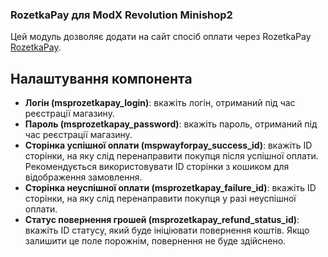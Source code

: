 ### RozetkaPay для ModX Revolution Minishop2
Цей модуль дозволяє додати на сайт спосіб оплати через RozetkaPay [RozetkaPay](https://rozetkapay.com/).

## Налаштування компонента
- **Логін (msprozetkapay_login)**: вкажіть логін, отриманий під час реєстрації магазину.
- **Пароль (msprozetkapay_password)**: вкажіть пароль, отриманий під час реєстрації магазину.
- **Сторінка успішної оплати (mspwayforpay_success_id)**: вкажіть ID сторінки, на яку слід перенаправити покупця після успішної оплати. Рекомендується використовувати ID сторінки з кошиком для відображення замовлення.
- **Сторінка неуспішної оплати (msprozetkapay_failure_id)**: вкажіть ID сторінки, на яку слід перенаправити покупця у разі неуспішної оплати. 
- **Статус повернення грошей (msprozetkapay_refund_status_id)**: вкажіть ID статусу, який буде ініціювати повернення коштів. Якщо залишити це поле порожнім, повернення не буде здійснено.